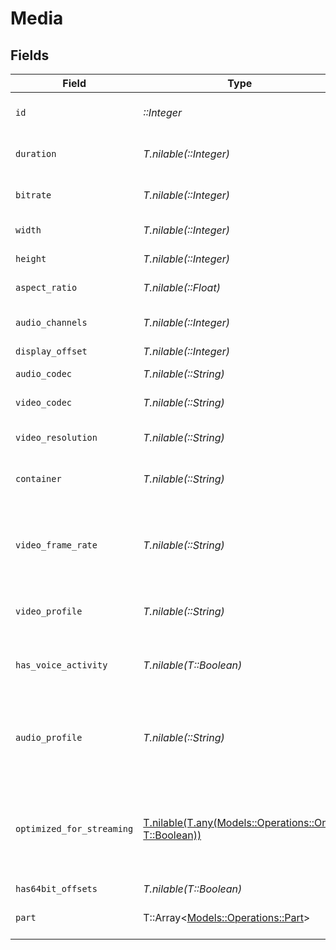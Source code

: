# Media


## Fields

| Field                                                                                                     | Type                                                                                                      | Required                                                                                                  | Description                                                                                               | Example                                                                                                   |
| --------------------------------------------------------------------------------------------------------- | --------------------------------------------------------------------------------------------------------- | --------------------------------------------------------------------------------------------------------- | --------------------------------------------------------------------------------------------------------- | --------------------------------------------------------------------------------------------------------- |
| `id`                                                                                                      | *::Integer*                                                                                               | :heavy_check_mark:                                                                                        | Unique media identifier.                                                                                  | 387322                                                                                                    |
| `duration`                                                                                                | *T.nilable(::Integer)*                                                                                    | :heavy_minus_sign:                                                                                        | Duration of the media in milliseconds.                                                                    | 9610350                                                                                                   |
| `bitrate`                                                                                                 | *T.nilable(::Integer)*                                                                                    | :heavy_minus_sign:                                                                                        | Bitrate in bits per second.                                                                               | 25512                                                                                                     |
| `width`                                                                                                   | *T.nilable(::Integer)*                                                                                    | :heavy_minus_sign:                                                                                        | Video width in pixels.                                                                                    | 3840                                                                                                      |
| `height`                                                                                                  | *T.nilable(::Integer)*                                                                                    | :heavy_minus_sign:                                                                                        | Video height in pixels.                                                                                   | 1602                                                                                                      |
| `aspect_ratio`                                                                                            | *T.nilable(::Float)*                                                                                      | :heavy_minus_sign:                                                                                        | Aspect ratio of the video.                                                                                | 2.35                                                                                                      |
| `audio_channels`                                                                                          | *T.nilable(::Integer)*                                                                                    | :heavy_minus_sign:                                                                                        | Number of audio channels.                                                                                 | 6                                                                                                         |
| `display_offset`                                                                                          | *T.nilable(::Integer)*                                                                                    | :heavy_minus_sign:                                                                                        | N/A                                                                                                       | 50                                                                                                        |
| `audio_codec`                                                                                             | *T.nilable(::String)*                                                                                     | :heavy_minus_sign:                                                                                        | Audio codec used.                                                                                         | eac3                                                                                                      |
| `video_codec`                                                                                             | *T.nilable(::String)*                                                                                     | :heavy_minus_sign:                                                                                        | Video codec used.                                                                                         | hevc                                                                                                      |
| `video_resolution`                                                                                        | *T.nilable(::String)*                                                                                     | :heavy_minus_sign:                                                                                        | Video resolution (e.g., 4k).                                                                              | 4k                                                                                                        |
| `container`                                                                                               | *T.nilable(::String)*                                                                                     | :heavy_minus_sign:                                                                                        | File container type.                                                                                      | mkv                                                                                                       |
| `video_frame_rate`                                                                                        | *T.nilable(::String)*                                                                                     | :heavy_minus_sign:                                                                                        | Frame rate of the video. Values found include NTSC, PAL, 24p<br/>                                         | 24p                                                                                                       |
| `video_profile`                                                                                           | *T.nilable(::String)*                                                                                     | :heavy_minus_sign:                                                                                        | Video profile (e.g., main 10).                                                                            | main 10                                                                                                   |
| `has_voice_activity`                                                                                      | *T.nilable(T::Boolean)*                                                                                   | :heavy_minus_sign:                                                                                        | Indicates whether voice activity is detected.                                                             | false                                                                                                     |
| `audio_profile`                                                                                           | *T.nilable(::String)*                                                                                     | :heavy_minus_sign:                                                                                        | The audio profile used for the media (e.g., DTS, Dolby Digital, etc.).                                    | dts                                                                                                       |
| `optimized_for_streaming`                                                                                 | [T.nilable(T.any(Models::Operations::One, T::Boolean))](../../models/operations/optimizedforstreaming.md) | :heavy_minus_sign:                                                                                        | Has this media been optimized for streaming. NOTE: This can be 0, 1, false or true                        |                                                                                                           |
| `has64bit_offsets`                                                                                        | *T.nilable(T::Boolean)*                                                                                   | :heavy_minus_sign:                                                                                        | N/A                                                                                                       | false                                                                                                     |
| `part`                                                                                                    | T::Array<[Models::Operations::Part](../../models/operations/part.md)>                                     | :heavy_minus_sign:                                                                                        | An array of parts for this media item.                                                                    |                                                                                                           |